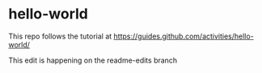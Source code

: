 # hello-world
This repo follows the tutorial at https://guides.github.com/activities/hello-world/

This edit is happening on the readme-edits branch
